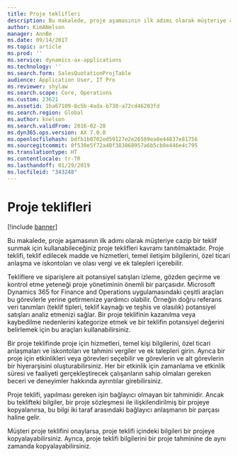```yaml
---
title: Proje teklifleri
description: Bu makalede, proje aşamasının ilk adımı olarak müşteriye cazip bir teklif sunmak için kullanabileceğiniz proje teklifleri kavramı tanıtılmaktadır. Proje teklifi, teklif edilecek madde ve hizmetleri, temel iletişim bilgilerini, özel ticari anlaşma ve iskontoları ve olası vergi ve ek talepleri içerebilir.
author: KimANelson
manager: AnnBe
ms.date: 09/14/2017
ms.topic: article
ms.prod: ''
ms.service: dynamics-ax-applications
ms.technology: ''
ms.search.form: SalesQuotationProjTable
audience: Application User, IT Pro
ms.reviewer: shylaw
ms.search.scope: Core, Operations
ms.custom: 23621
ms.assetid: 1ba67109-8c5b-4ada-b730-a72cd46203fd
ms.search.region: Global
ms.author: knelson
ms.search.validFrom: 2016-02-28
ms.dyn365.ops.version: AX 7.0.0
ms.openlocfilehash: bdfb1b0702ed59127e2e26589ea8e44837e81756
ms.sourcegitcommit: 0f530e5f72a40f383868957a6b5cb0e446e4c795
ms.translationtype: HT
ms.contentlocale: tr-TR
ms.lasthandoff: 01/29/2019
ms.locfileid: "343248"
---
```

# <a name="project-quotations"></a>Proje teklifleri

[!include [banner](../includes/banner.md)]

Bu makalede, proje aşamasının ilk adımı olarak müşteriye cazip bir teklif sunmak için kullanabileceğiniz proje teklifleri kavramı tanıtılmaktadır. Proje teklifi, teklif edilecek madde ve hizmetleri, temel iletişim bilgilerini, özel ticari anlaşma ve iskontoları ve olası vergi ve ek talepleri içerebilir. 

Tekliflere ve siparişlere ait potansiyel satışları izleme, gözden geçirme ve kontrol etme yeteneği proje yönetiminin önemli bir parçasıdır. Microsoft Dynamics 365 for Finance and Operations uygulamasındaki çeşitli araçları bu görevlerle yerine getirmenize yardımcı olabilir. Örneğin doğru referans veri tanımları (teklif tipleri, teklif kaynağı ve teşhis ve olasılık) potansiyel satışları analiz etmenizi sağlar. Bir proje teklifinin kazanılma veya kaybedilme nedenlerini kategorize etmek ve bir teklifin potansiyel değerini belirlemek için bu araçları kullanabilirsiniz. 

Bir proje teklifinde proje için hizmetleri, temel kişi bilgilerini, özel ticari anlaşmaları ve iskontoları ve tahmini vergiler ve ek talepleri girin. Ayrıca bir proje için etkinlikleri veya görevleri seçebilir ve görevlerin ve alt görevlerin bir hiyerarşisini oluşturabilirsiniz. Her bir etkinlik için zamanlama ve etkinlik süresi ve faaliyeti gerçekleştirecek çalışanların sahip olmaları gereken beceri ve deneyimler hakkında ayrıntılar girebilirsiniz. 

Proje teklifi, yapılması gereken işin bağlayıcı olmayan bir tahminidir. Ancak bu teklifteki bilgiler, bir proje sözleşmesi ile ilişkilendirilmiş bir projeye kopyalanırsa, bu bilgi iki taraf arasındaki bağlayıcı anlaşmanın bir parçası haline gelir. 

Müşteri proje teklifini onaylarsa, proje teklifi içindeki bilgileri bir projeye kopyalayabilirsiniz. Ayrıca, proje teklifi bilgilerini bir proje tahminine de aynı zamanda kopyalayabilirsiniz.



